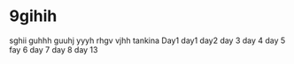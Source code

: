 # 9gihih
sghii
guhhh
guuhj
yyyh
rhgv
vjhh
tankina
Day1
day1
day2
day 3
day 4
day 5
fay 6
day 7
day 8
day 13
